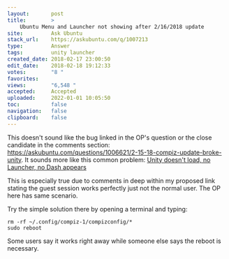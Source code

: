 ```yaml
---
layout:       post
title:        >
    Ubuntu Menu and Launcher not showing after 2∕16∕2018 update
site:         Ask Ubuntu
stack_url:    https://askubuntu.com/q/1007213
type:         Answer
tags:         unity launcher
created_date: 2018-02-17 23:00:50
edit_date:    2018-02-18 19:12:33
votes:        "8 "
favorites:    
views:        "6,548 "
accepted:     Accepted
uploaded:     2022-01-01 10:05:50
toc:          false
navigation:   false
clipboard:    false
---
```


This doesn't sound like the bug linked in the OP's question or the close candidate in the comments section: https://askubuntu.com/questions/1006621/2-15-18-compiz-update-broke-unity. It sounds more like this common problem: [Unity doesn&#39;t load, no Launcher, no Dash appears][1]

This is especially true due to comments in deep within my proposed link stating the guest session works perfectly just not the normal user. The OP here has same scenario.

Try the simple solution there by opening a terminal and typing:

``` 
rm -rf ~/.config/compiz-1/compizconfig/*
sudo reboot

```

Some users say it works right away while someone else says the reboot is necessary.

  [1]: https://askubuntu.com/questions/17381/unity-doesnt-load-no-launcher-no-dash-appears
